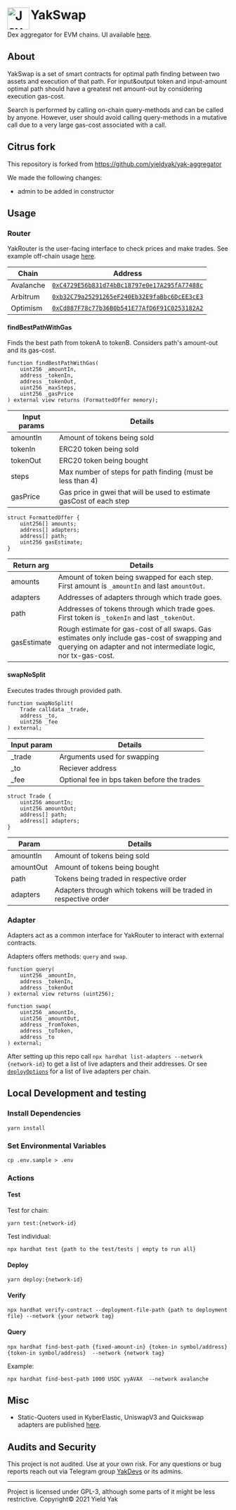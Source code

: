 # [<img align="left" alt="Java" width="50px" src="https://github.com/yieldyak/brand-assets/blob/d6414e7e63a7e83b3d42376822a91f516cf325c4/y/y_400x400.png?raw=true" />](https://yieldyak.com/swap) YakSwap 
Dex aggregator for EVM chains. UI available [here](https://yieldyak.com/swap). 

## About

YakSwap is a set of smart contracts for optimal path finding between two assets and execution of that path. For input&output token and input-amount optimal path should have a greatest net amount-out by considering execution gas-cost.

Search is performed by calling on-chain query-methods and can be called by anyone. However, user should avoid calling query-methods in a mutative call due to a very large gas-cost associated with a call. 

## Citrus fork

This repository is forked from https://github.com/yieldyak/yak-aggregator

We made the following changes:
- admin to be added in constructor

## Usage


### Router

YakRouter is the user-facing interface to check prices and make trades. See example off-chain usage [here](./src/examples/debridge/main.js).


| Chain      | Address |
| ----------- | ----------- |
| Avalanche   | [`0xC4729E56b831d74bBc18797e0e17A295fA77488c`](https://snowtrace.io/address/0xc4729e56b831d74bbc18797e0e17a295fa77488c) |
| Arbitrum   | [`0xb32C79a25291265eF240Eb32E9faBbc6DcEE3cE3`](https://arbiscan.io/address/0xb32C79a25291265eF240Eb32E9faBbc6DcEE3cE3) |
| Optimism   | [`0xCd887F78c77b36B0b541E77AfD6F91C0253182A2`](https://optimistic.etherscan.io/address/0xCd887F78c77b36B0b541E77AfD6F91C0253182A2) |

#### **findBestPathWithGas**


Finds the best path from tokenA to tokenB. Considers path's amount-out and its gas-cost.

```solidity
function findBestPathWithGas(
    uint256 _amountIn,
    address _tokenIn,
    address _tokenOut,
    uint256 _maxSteps,
    uint256 _gasPrice
) external view returns (FormattedOffer memory);
```


| Input params | Details |
| ------------ | ------- |
| amountIn     |  Amount of tokens being sold       |
| tokenIn      |   ERC20 token being sold      |
| tokenOut     |    ERC20 token being bought     |
| steps        | Max number of steps for path finding (must be less than 4)    |
| gasPrice             |   Gas price in gwei that will be used to estimate gasCost of each step      |


```solidity
struct FormattedOffer {
    uint256[] amounts;
    address[] adapters;
    address[] path;
    uint256 gasEstimate;
}
```


| Return arg | Details                                                                                        |
| ---------- | ---------------------------------------------------------------------------------------------- |
| amounts    | Amount of token being swapped for each step. First amount is `_amountIn` and last `amountOut`. |
| adapters   | Addresses of adapters through which trade goes.                                                |
| path       | Addresses of tokens through which trade goes. First token is `_tokenIn` and last `_tokenOut`.  |
|   gasEstimate         |     Rough estimate for gas-cost of all swaps. Gas estimates only include gas-cost of swapping and querying on adapter and not intermediate logic, nor tx-gas-cost.                                                                                           |



#### **swapNoSplit**

Executes trades through provided path.

```solidity
function swapNoSplit(
    Trade calldata _trade,
    address _to,
    uint256 _fee
) external;
```


| Input param | Details |
| ----------- | ------- |
| _trade            |   Arguments used for swapping      |
|  _to           |  Reciever address       |
| _fee        |  Optional fee in bps taken before the trades    |


```solidity
struct Trade {
    uint256 amountIn;
    uint256 amountOut;
    address[] path;
    address[] adapters;
}
```


| Param | Details |
| -------- | -------- |
| amountIn     |  Amount of tokens being sold     |
| amountOut     |  Amount of tokens being bought     |
| path     |   Tokens being traded in respective order     |
| adapters     |   Adapters through which tokens will be traded in respective order    |






### Adapter

Adapters act as a common interface for YakRouter to interact with external contracts.

Adapters offers methods: `query` and `swap`. 

```solidity
function query(
    uint256 _amountIn,
    address _tokenIn,
    address _tokenOut
) external view returns (uint256);

function swap(
    uint256 _amountIn,
    uint256 _amountOut,
    address _fromToken,
    address _toToken,
    address _to
) external;
```

After setting up this repo call `npx hardhat list-adapters --network {network-id}` to get a list of live adapters and their addresses. Or see  [`deployOptions`](./src/misc/deployOptions.js) for a list of live adapters per chain.


## Local Development and testing

### Install Dependencies

```
yarn install
```

### Set Environmental Variables

```
cp .env.sample > .env
```


### Actions

#### Test
Test for chain:
```
yarn test:{network-id}
```
Test individual:
```
npx hardhat test {path to the test/tests | empty to run all}
```

#### Deploy

```
yarn deploy:{network-id}
```
#### Verify
```
npx hardhat verify-contract --deployment-file-path {path to deployment file} --network {your network tag}
```

#### Query
```
npx hardhat find-best-path {fixed-amount-in} {token-in symbol/address} {token-in symbol/address}  --network {network tag}
```
Example:
```
npx hardhat find-best-path 1000 USDC yyAVAX  --network avalanche
```

## Misc

* Static-Quoters used in KyberElastic, UniswapV3 and Quickswap adapters are published [here](https://github.com/eden-network/uniswap-v3-static-quoter).

## Audits and Security

This project is not audited. Use at your own risk.
For any questions or bug reports reach out via Telegram group [YakDevs](https://t.me/yakdevs) or its admins.

---



Project is licensed under GPL-3, although some parts of it might be less restrictive.
Copyright© 2021 Yield Yak
